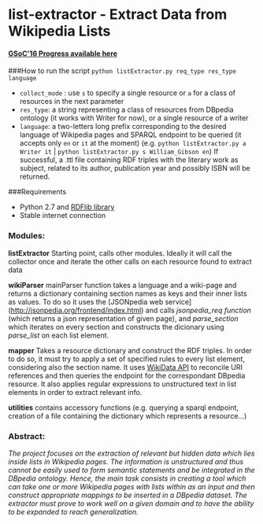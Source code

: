 # list-extractor - Extract Data from Wikipedia Lists

#### [GSoC'16 Progress available here](https://github.com/dbpedia/extraction-framework/wiki/GSoC_2016_Progress_Federica)



###How to run the script
`python listExtractor.py req_type res_type language`
* `collect_mode` : use `s` to specify a single resource or `a` for a class of resources in the next parameter
* `res_type`: a string representing a class of resources from DBpedia ontology (it works with Writer for now), or a single resource of a writer
* `language`: a two-letters long prefix corresponding to the desired language of Wikipedia pages and SPARQL endpoint to be queried (it accepts only `en` or `it` at the moment)
(e.g. `python listExtractor.py a Writer it`  | `python listExtractor.py s William_Gibson en`)
If successful, a .ttl file containing RDF triples with the literary work as subject, related to its author, publication year and possibly ISBN will be returned.

###Requirements
* Python 2.7 and [RDFlib library](http://rdflib.readthedocs.io/en/stable/gettingstarted.html)
* Stable internet connection

### Modules:
**listExtractor** Starting point, calls other modules. Ideally it will call the collector once and iterate the other calls on each resource found to extract data
 
**wikiParser** mainParser function takes a language and a wiki-page and returns a dictionary containing section names as keys and their inner lists as values. To do so it uses the [JSONpedia web service] (http://jsonpedia.org/frontend/index.html) and calls _jsonpedia_req function_ (which returns a json representation of given page), and _parse_section_ which iterates on every section and constructs the dicionary using _parse_list_ on each list element. 

**mapper** Takes a resource dictionary and construct the RDF triples. In order to do so, it must try to apply a set of specified rules to every list element, considering also the section name. It uses [WikiData API](https://www.wikidata.org/w/api.php) to reconcile URI references and then queries the endpoint for the correspondant DBpedia resource. It also applies regular expressions to unstructured text in list elements in order to extract relevant info.

**utilities** contains accessory functions (e.g. querying a sparql endpoint, creation of a file containing the dictionary which represents a resource...)

### Abstract:
 _The project focuses on the extraction of relevant but hidden data which lies inside lists in Wikipedia pages. The information is unstructured and thus cannot be easily used to form semantic statements and be integrated in the DBpedia ontology. Hence, the main task consists in creating a tool which can take one or more Wikipedia pages with lists within as an input and then construct appropriate mappings to be inserted in a DBpedia dataset. The extractor must prove to work well on a given domain and to have the ability to be expanded to reach generalization._
